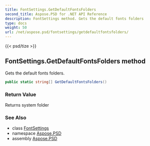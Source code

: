 ```yaml
---
title: FontSettings.GetDefaultFontsFolders
second_title: Aspose.PSD for .NET API Reference
description: FontSettings method. Gets the default fonts folders
type: docs
weight: 50
url: /net/aspose.psd/fontsettings/getdefaultfontsfolders/
---
```

{{< psd/tize >}}
## FontSettings.GetDefaultFontsFolders method

Gets the default fonts folders.

```csharp
public static string[] GetDefaultFontsFolders()
```

### Return Value

Returns system folder

### See Also

* class [FontSettings](../)
* namespace [Aspose.PSD](../../fontsettings/)
* assembly [Aspose.PSD](../../../)


